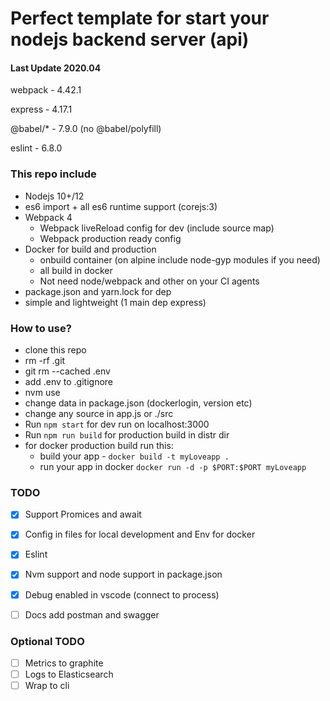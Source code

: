 # Perfect template for start your nodejs backend server (api)

#### Last Update 2020.04
webpack -  4.42.1

express - 4.17.1

@babel/* - 7.9.0 (no @babel/polyfill)

eslint - 6.8.0

### This repo include

- Nodejs 10+/12
- es6 import + all es6 runtime support (corejs:3)
- Webpack 4
  - Webpack liveReload config for dev (include source map)
  - Webpack production ready config
- Docker for build and production
  - onbuild container (on alpine include node-gyp modules if you need)
  - all build in docker
  - Not need node/webpack and other on your CI agents
- package.json and yarn.lock for dep
- simple and lightweight (1 main dep express)

### How to use?

- clone this repo
- rm -rf .git
- git rm --cached .env
- add .env to .gitignore
- nvm use
- change data in package.json (dockerlogin, version etc)
- change any source in app.js or ./src
- Run ```npm start``` for dev run on localhost:3000
- Run ```npm run build``` for production build in distr dir
- for docker production build run this:
  - build your app - ```docker build -t myLoveapp .```
  - run your app in docker ```docker run -d -p $PORT:$PORT myLoveapp```

### TODO

- [x] Support Promices and await
- [x] Config in files for local development and Env for docker
- [x] Eslint
- [x] Nvm support and node support in package.json
- [x] Debug enabled in vscode (connect to process)
- [ ] Docs add postman and swagger


### Optional TODO

- [ ] Metrics to graphite
- [ ] Logs to Elasticsearch
- [ ] Wrap to cli
